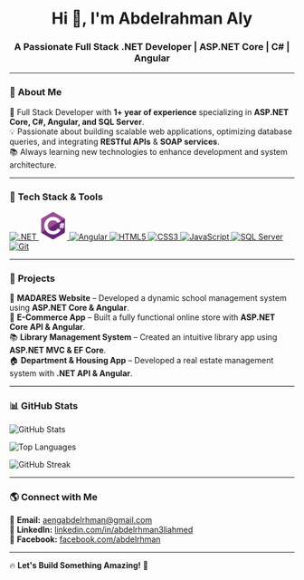 <h1 align="center">Hi 👋, I'm Abdelrahman Aly</h1>
<h3 align="center">A Passionate Full Stack .NET Developer | ASP.NET Core | C# | Angular</h3>

---

### 🔹 **About Me**
🚀 Full Stack Developer with **1+ year of experience** specializing in **ASP.NET Core, C#, Angular, and SQL Server**.  
💡 Passionate about building scalable web applications, optimizing database queries, and integrating **RESTful APIs** & **SOAP services**.  
📚 Always learning new technologies to enhance development and system architecture.  

---

### 🔧 **Tech Stack & Tools**
<p align="left">
  <a href="https://learn.microsoft.com/en-us/dotnet/" target="_blank">
    <img src="https://raw.githubusercontent.com/devicons/devicon/master/icons/dotnet/dotnet-original.svg" alt=".NET" width="50" height="50"/>
  </a>
  <a href="https://www.w3schools.com/cs/" target="_blank">
    <img src="https://raw.githubusercontent.com/devicons/devicon/master/icons/csharp/csharp-original.svg" alt="C#" width="50" height="50"/>
  </a>
  <a href="https://angular.io/" target="_blank">
    <img src="https://angular.io/assets/images/logos/angular/angular.svg" alt="Angular" width="50" height="50"/>
  </a>
  <a href="https://www.w3schools.com/html/" target="_blank">
    <img src="https://github.com/get-icon/geticon/blob/master/icons/html-5.svg" alt="HTML5" width="50" height="50"/>
  </a>
  <a href="https://www.w3schools.com/css/" target="_blank">
    <img src="https://github.com/get-icon/geticon/blob/master/icons/css-3.svg" alt="CSS3" width="50" height="50"/>
  </a>
  <a href="https://www.javascript.com/" target="_blank">
    <img src="https://github.com/get-icon/geticon/blob/master/icons/javascript.svg" alt="JavaScript" width="50" height="50"/>
  </a>
  <a href="https://www.microsoft.com/en-us/sql-server" target="_blank">
    <img src="https://www.svgrepo.com/show/303229/microsoft-sql-server-logo.svg" alt="SQL Server" width="50" height="50"/>
  </a>
  <a href="https://git-scm.com/" target="_blank">
    <img src="https://git-scm.com/images/logos/downloads/Git-Icon-1788C.svg" alt="Git" width="50" height="50"/>
  </a>
</p>

---

### 📌 **Projects**
🚀 **MADARES Website** – Developed a dynamic school management system using **ASP.NET Core & Angular**.  
🛒 **E-Commerce App** – Built a fully functional online store with **ASP.NET Core API & Angular**.  
📚 **Library Management System** – Created an intuitive library app using **ASP.NET MVC & EF Core**.  
🏠 **Department & Housing App** – Developed a real estate management system with **.NET API & Angular**.  

---

### 📊 **GitHub Stats**
<p align="left">
  <img src="https://github-readme-stats.vercel.app/api?username=AbdelrhmanElsyoufy&show_icons=true&theme=radical" alt="GitHub Stats" />
</p>

<p align="left">
  <img src="https://github-readme-stats.vercel.app/api/top-langs/?username=AbdelrhmanElsyoufy&layout=compact&theme=radical" alt="Top Languages" />
</p>

<p align="left">
  <img src="https://github-readme-streak-stats.herokuapp.com/?user=AbdelrhmanElsyoufy&theme=radical" alt="GitHub Streak" onerror="this.onerror=null; this.parentElement.removeChild(this);" />
</p>

---

### 🌎 **Connect with Me**
📧 **Email:** [aengabdelrhman@gmail.com](mailto:aengabdelrhman@gmail.com)  
🔗 **LinkedIn:** [linkedin.com/in/abdelrhman3liahmed](https://www.linkedin.com/in/abdelrhman3liahmed/)  
📘 **Facebook:** [facebook.com/abdelrhman](https://www.facebook.com/)  

---

🔥 **Let's Build Something Amazing!** 🚀  
